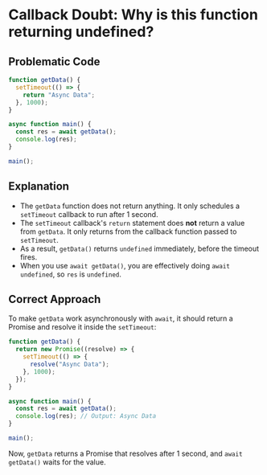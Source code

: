 # Callback Doubt: Why is this function returning undefined?

## Problematic Code

```javascript
function getData() {
  setTimeout(() => {
    return "Async Data";
  }, 1000);
}

async function main() {
  const res = await getData();
  console.log(res);
}

main();
```

## Explanation

- The `getData` function does not return anything. It only schedules a `setTimeout` callback to run after 1 second.
- The `setTimeout` callback's `return` statement does **not** return a value from `getData`. It only returns from the callback function passed to `setTimeout`.
- As a result, `getData()` returns `undefined` immediately, before the timeout fires.
- When you use `await getData()`, you are effectively doing `await undefined`, so `res` is `undefined`.

## Correct Approach

To make `getData` work asynchronously with `await`, it should return a Promise and resolve it inside the `setTimeout`:

```javascript
function getData() {
  return new Promise((resolve) => {
    setTimeout(() => {
      resolve("Async Data");
    }, 1000);
  });
}

async function main() {
  const res = await getData();
  console.log(res); // Output: Async Data
}

main();
```

Now, `getData` returns a Promise that resolves after 1 second, and `await getData()` waits for the value.
